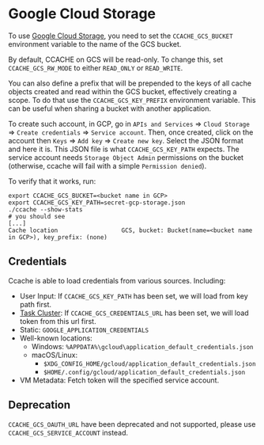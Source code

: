 # Google Cloud Storage

To use [Google Cloud Storage](https://cloud.google.com/storage/), you need to set the `CCACHE_GCS_BUCKET` environment variable to the name of the GCS bucket.

By default, CCACHE on GCS will be read-only. To change this, set `CCACHE_GCS_RW_MODE` to either `READ_ONLY` or `READ_WRITE`.

You can also define a prefix that will be prepended to the keys of all cache objects created and read within the GCS bucket, effectively creating a scope. To do that use the `CCACHE_GCS_KEY_PREFIX` environment variable. This can be useful when sharing a bucket with another application.

To create such account, in GCP, go in `APIs and Services` => `Cloud Storage` => `Create credentials` => `Service account`. Then, once created, click on the account then `Keys` => `Add key` => `Create new key`. Select the JSON format and here it is. This JSON file is what `CCACHE_GCS_KEY_PATH` expects.
The service account needs `Storage Object Admin` permissions on the bucket (otherwise, ccache will fail with a simple `Permission denied`).

To verify that it works, run:

```
export CCACHE_GCS_BUCKET=<bucket name in GCP>
export CCACHE_GCS_KEY_PATH=secret-gcp-storage.json
./ccache --show-stats
# you should see
[...]
Cache location                  GCS, bucket: Bucket(name=<bucket name in GCP>), key_prefix: (none)
```

## Credentials

Ccache is able to load credentials from various sources. Including:

- User Input: If `CCACHE_GCS_KEY_PATH` has been set, we will load from key path first.
- [Task Cluster](https://taskcluster.net/): If `CCACHE_GCS_CREDENTIALS_URL` has been set, we will load token from this url first.
- Static: `GOOGLE_APPLICATION_CREDENTIALS`
- Well-known locations:
  - Windows: `%APPDATA%\gcloud\application_default_credentials.json`
  - macOS/Linux:
    - `$XDG_CONFIG_HOME/gcloud/application_default_credentials.json`
    - `$HOME/.config/gcloud/application_default_credentials.json`
- VM Metadata: Fetch token will the specified service account.

## Deprecation

`CCACHE_GCS_OAUTH_URL` have been deprecated and not supported, please use `CCACHE_GCS_SERVICE_ACCOUNT` instead.
